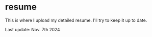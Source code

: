 # resume
This is where I upload my detailed resume. I'll try to keep it up to date.

Last update: Nov. 7th 2024
